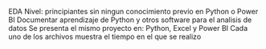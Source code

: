 EDA
Nivel: principiantes sin ningun conocimiento previo en Python o Power BI
Documentar aprendizaje de Python y otros software para el analisis de datos 
Se presenta el mismo proyecto en: Python, Excel y Power BI
Cada uno de los archivos muestra el tiempo en el que se realizo
